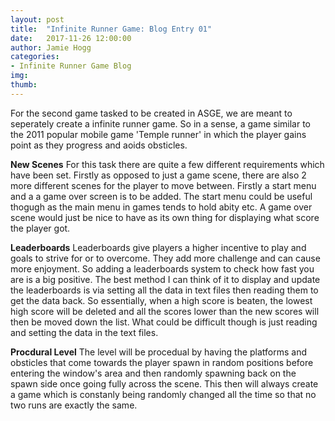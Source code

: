 ```yaml
---
layout: post
title:  "Infinite Runner Game: Blog Entry 01"
date:   2017-11-26 12:00:00
author: Jamie Hogg
categories: 
- Infinite Runner Game Blog
img: 
thumb: 
---
```

For the second game tasked to be created in ASGE, we are meant to seperately create a infinite runner game. 
So in a sense, a game similar to the 2011 popular mobile game 'Temple runner' in which the player gains point as they progress and aoids obsticles.

<B>New Scenes</B>
For this task there are quite a few different requirements which have been set. Firstly as opposed to just a game scene, there are also 2 more different scenes for the player to move between. Firstly a start menu and a a game over screen is to be added. 
The start menu could be useful thogugh as the main menu in games tends to hold abity etc.
A game over scene would just be nice to have as its own thing for displaying what score the player got.

<B>Leaderboards</B>
Leaderboards give players a higher incentive to play and goals to strive for or to overcome. They add more challenge and can cause more enjoyment. So adding a leaderboards system to check how fast you are is a big positive. The best method I can think of it to display and update the leaderboards is via setting all the data in text files then reading them to get the data back. So essentially, when a high score is beaten, the lowest high score will be deleted and all the scores lower than the new scores will then be moved down the list. What could be difficult though is just reading and setting the data in the text files.
  
<B>Procdural Level</B>
The level will be procedual by having the platforms and obsticles that come towards the player spawn in random positions before entering the window's area and then randomly spawning back on the spawn side once going fully across the scene. This then will always create a game which is constanly being randomly changed all the time so that no two runs are exactly the same.
